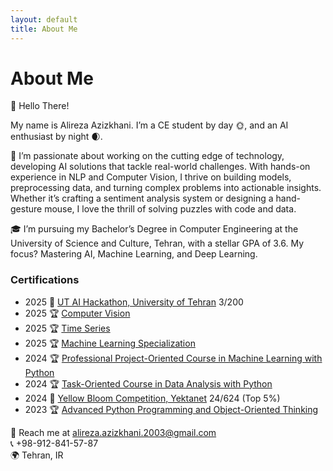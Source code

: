 ```yaml
---
layout: default
title: About Me
---
```

# About Me
👋 Hello There!

My name is Alireza Azizkhani. I’m a CE student by day 🌞, and an AI enthusiast by night 🌒.

🚀 I’m passionate about working on the cutting edge of technology, developing AI solutions that tackle real-world challenges. With hands-on experience in NLP and Computer Vision, I thrive on building models, preprocessing data, and turning complex problems into actionable insights. Whether it’s crafting a sentiment analysis system or designing a hand-gesture mouse, I love the thrill of solving puzzles with code and data.

🎓 I’m pursuing my Bachelor’s Degree in Computer Engineering at the University of Science and Culture, Tehran, with a stellar GPA of 3.6. My focus? Mastering AI, Machine Learning, and Deep Learning.

### Certifications
- 2025 🏅 [UT AI Hackathon, University of Tehran](https://quera.org/events/ut-ai-0312) 3/200  
- 2025 🏆 [Computer Vision](https://www.kaggle.com/learn/certification/alirezaazizkhani/computer-vision) 
- 2025 🏆 [Time Series](https://www.kaggle.com/learn/certification/alirezaazizkhani/time-series) 
- 2025 🏆 [Machine Learning Specialization](https://coursera.org/share/151040d39be38a01a20e08b4a77cfb91) 
- 2024 🏆 [Professional Project-Oriented Course in Machine Learning with Python](https://quera.org/certificate/DPhFlIlF/) 
- 2024 🏆 [Task-Oriented Course in Data Analysis with Python](https://quera.org/certificate/GvjSl3PP/)   
- 2024 🏅 [Yellow Bloom Competition, Yektanet](https://quera.org/events/yektanet-0209/scoreboard) 24/624 (Top 5%)  
- 2023 🏆 [Advanced Python Programming and Object-Oriented Thinking](https://quera.org/certificate/pTRghECI/) 

📧 Reach me at [alireza.azizkhani.2003@gmail.com](mailto:alireza.azizkhani.2003@gmail.com)  
📞 +98-912-841-57-87  
🌍 Tehran, IR